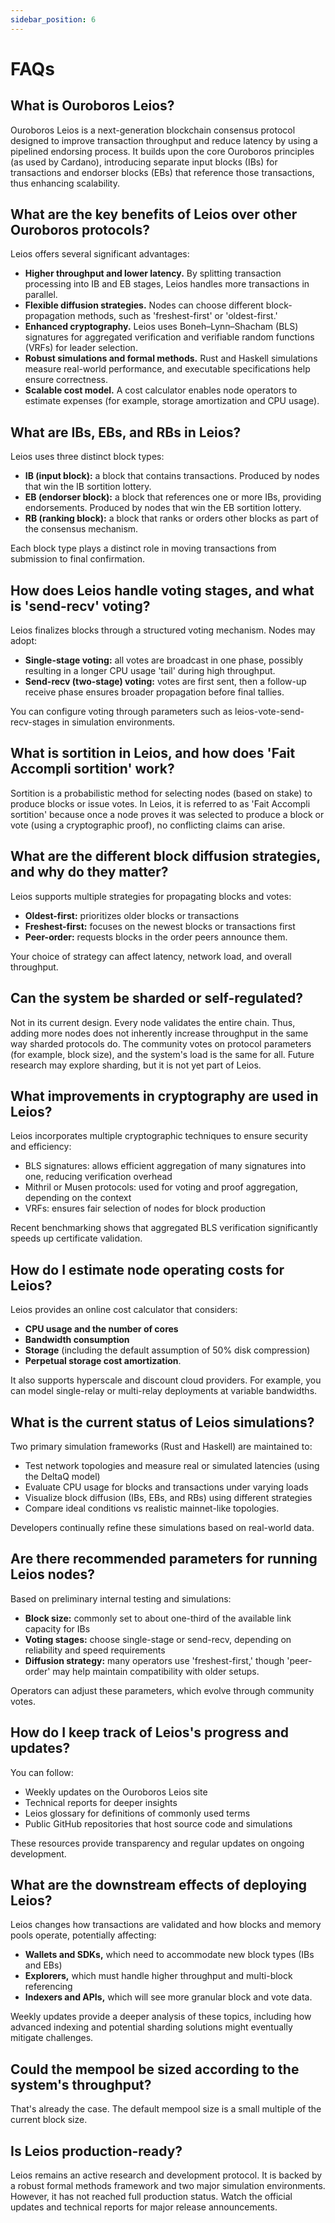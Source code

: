 ```yaml
---
sidebar_position: 6
---
```


# FAQs

## What is Ouroboros Leios?

Ouroboros Leios is a next-generation blockchain consensus protocol designed to improve transaction throughput and reduce latency by using a pipelined endorsing process. It builds upon the core Ouroboros principles (as used by Cardano), introducing separate input blocks (IBs) for transactions and endorser blocks (EBs) that reference those transactions, thus enhancing scalability.

## What are the key benefits of Leios over other Ouroboros protocols?

Leios offers several significant advantages:

- **Higher throughput and lower latency.** By splitting transaction processing into IB and EB stages, Leios handles more transactions in parallel.
- **Flexible diffusion strategies.** Nodes can choose different block-propagation methods, such as 'freshest-first' or 'oldest-first.'
- **Enhanced cryptography.** Leios uses Boneh–Lynn–Shacham (BLS) signatures for aggregated verification and verifiable random functions (VRFs) for leader selection.
- **Robust simulations and formal methods.** Rust and Haskell simulations measure real-world performance, and executable specifications help ensure correctness.
- **Scalable cost model.** A cost calculator enables node operators to estimate expenses (for example, storage amortization and CPU usage).

## What are IBs, EBs, and RBs in Leios?

Leios uses three distinct block types:

- **IB (input block):** a block that contains transactions. Produced by nodes that win the IB sortition lottery.
- **EB (endorser block):** a block that references one or more IBs, providing endorsements. Produced by nodes that win the EB sortition lottery.
- **RB (ranking block):** a block that ranks or orders other blocks as part of the consensus mechanism.

Each block type plays a distinct role in moving transactions from submission to final confirmation.

## How does Leios handle voting stages, and what is 'send-recv' voting?

Leios finalizes blocks through a structured voting mechanism. Nodes may adopt:

- **Single-stage voting:** all votes are broadcast in one phase, possibly resulting in a longer CPU usage 'tail' during high throughput.
- **Send-recv (two-stage) voting:** votes are first sent, then a follow-up receive phase ensures broader propagation before final tallies.

You can configure voting through parameters such as leios-vote-send-recv-stages in simulation environments.

## What is sortition in Leios, and how does 'Fait Accompli sortition' work?

Sortition is a probabilistic method for selecting nodes (based on stake) to produce blocks or issue votes. In Leios, it is referred to as 'Fait Accompli sortition' because once a node proves it was selected to produce a block or vote (using a cryptographic proof), no conflicting claims can arise.

## What are the different block diffusion strategies, and why do they matter?

Leios supports multiple strategies for propagating blocks and votes:

- **Oldest-first:** prioritizes older blocks or transactions
- **Freshest-first:** focuses on the newest blocks or transactions first
- **Peer-order:** requests blocks in the order peers announce them.

Your choice of strategy can affect latency, network load, and overall throughput.

## Can the system be sharded or self-regulated?

Not in its current design. Every node validates the entire chain. Thus, adding more nodes does not inherently increase throughput in the same way sharded protocols do. The community votes on protocol parameters (for example, block size), and the system's load is the same for all. Future research may explore sharding, but it is not yet part of Leios.

## What improvements in cryptography are used in Leios?

Leios incorporates multiple cryptographic techniques to ensure security and efficiency:

- BLS signatures: allows efficient aggregation of many signatures into one, reducing verification overhead
- Mithril or Musen protocols: used for voting and proof aggregation, depending on the context
- VRFs: ensures fair selection of nodes for block production

Recent benchmarking shows that aggregated BLS verification significantly speeds up certificate validation.

## How do I estimate node operating costs for Leios?

Leios provides an online cost calculator that considers:

- **CPU usage and the number of cores**
- **Bandwidth consumption**
- **Storage** (including the default assumption of 50% disk compression)
- **Perpetual storage cost amortization**.

It also supports hyperscale and discount cloud providers. For example, you can model single-relay or multi-relay deployments at variable bandwidths.

## What is the current status of Leios simulations?

Two primary simulation frameworks (Rust and Haskell) are maintained to:

- Test network topologies and measure real or simulated latencies (using the DeltaQ model)
- Evaluate CPU usage for blocks and transactions under varying loads
- Visualize block diffusion (IBs, EBs, and RBs) using different strategies
- Compare ideal conditions vs realistic mainnet-like topologies.

Developers continually refine these simulations based on real-world data.

## Are there recommended parameters for running Leios nodes?

Based on preliminary internal testing and simulations:

- **Block size:** commonly set to about one-third of the available link capacity for IBs
- **Voting stages:** choose single-stage or send-recv, depending on reliability and speed requirements
- **Diffusion strategy:** many operators use 'freshest-first,' though 'peer-order' may help maintain compatibility with older setups.

Operators can adjust these parameters, which evolve through community votes.

## How do I keep track of Leios's progress and updates?

You can follow:

- Weekly updates on the Ouroboros Leios site
- Technical reports for deeper insights
- Leios glossary for definitions of commonly used terms
- Public GitHub repositories that host source code and simulations

These resources provide transparency and regular updates on ongoing development.

## What are the downstream effects of deploying Leios?

Leios changes how transactions are validated and how blocks and memory pools operate, potentially affecting:

- **Wallets and SDKs,** which need to accommodate new block types (IBs and EBs)
- **Explorers,** which must handle higher throughput and multi-block referencing
- **Indexers and APIs,** which will see more granular block and vote data.

Weekly updates provide a deeper analysis of these topics, including how advanced indexing and potential sharding solutions might eventually mitigate challenges.

## Could the mempool be sized according to the system's throughput?

That's already the case. The default mempool size is a small multiple of the current block size.

## Is Leios production-ready?

Leios remains an active research and development protocol. It is backed by a robust formal methods framework and two major simulation environments. However, it has not reached full production status. Watch the official updates and technical reports for major release announcements.
